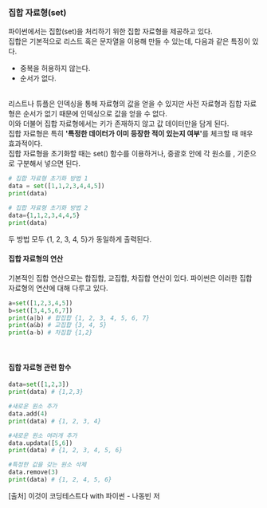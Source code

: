 ### 집합 자료형(set)
파이썬에서는 집합(set)을 처리하기 위한 집합 자료형을 제공하고 있다.<br>
집합은 기본적으로 리스트 혹은 문자열을 이용해 만들 수 있는데, 다음과 같은 특징이 있다.<br>
- 중복을 허용하지 않는다.
- 순서가 없다.
<br>
리스트나 튜플은 인덱싱을 통해 자료형의 값을 얻을 수 있지만 사전 자료형과 집합 자료형은 순서가 없기 때문에 인덱싱으로 값을 얻을 수 없다.<br>
이와 더불어 집합 자료형에서는 키가 존재하지 않고 값 데이터만을 담게 된다.<br>
집합 자료형은 특히 <b>'특정한 데이터가 이미 등장한 적이 있는지 여부'</b>를 체크할 때 매우 효과적이다.<br>
집합 자료형을 초기화할 때는 set() 함수를 이용하거나, 중괄호 안에 각 원소를 , 기준으로 구분해서 넣으면 된다.<br>

```python
# 집합 자료형 초기화 방법 1
data = set([1,1,2,3,4,4,5])
print(data)

# 집합 자료형 초기화 방법 2
data={1,1,2,3,4,4,5}
print(data)
```

두 방법 모두 {1, 2, 3, 4, 5}가 동일하게 출력된다.<br>

#### 집합 자료형의 연산
기본적인 집합 연산으로는 합집합, 교집합, 차집합 연산이 있다. 파이썬은 이러한 집합 자료형의 연산에 대해 다루고 있다.
```python
a=set([1,2,3,4,5])
b=set([3,4,5,6,7])
print(a|b) # 합집합 {1, 2, 3, 4, 5, 6, 7}
print(a&b) # 교집합 {3, 4, 5}
print(a-b) # 차집합 {1,2}
```
<br>

#### 집합 자료형 관련 함수

```python
data=set([1,2,3])
print(data) # {1,2,3}

#새로운 원소 추가
data.add(4)
print(data) # {1, 2, 3, 4}

#새로운 원소 여러개 추가
data.updata([5,6])
print(data) # {1, 2, 3, 4, 5, 6}

#특정한 값을 갖는 원소 삭제
data.remove(3)
print(data) # {1, 2, 4, 5, 6}
```

[출처] 이것이 코딩테스트다 with 파이썬 - 나동빈 저
